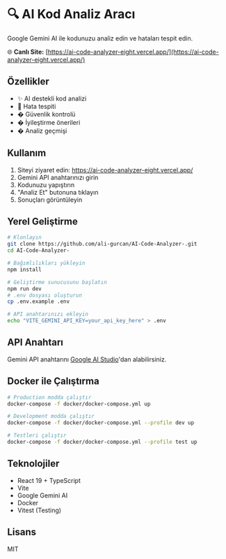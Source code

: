 # 🔍 AI Kod Analiz Aracı

Google Gemini AI ile kodunuzu analiz edin ve hataları tespit edin.

🌐 **Canlı Site:** [https://ai-code-analyzer-eight.vercel.app/](https://ai-code-analyzer-eight.vercel.app/)

## Özellikler

- ✨ AI destekli kod analizi
- 🐛 Hata tespiti
- � Güvenlik kontrolü  
- � İyileştirme önerileri
- � Analiz geçmişi

## Kullanım

1. Siteyi ziyaret edin: https://ai-code-analyzer-eight.vercel.app/
2. Gemini API anahtarınızı girin
3. Kodunuzu yapıştırın
4. "Analiz Et" butonuna tıklayın
5. Sonuçları görüntüleyin

## Yerel Geliştirme

```bash
# Klonlayın
git clone https://github.com/ali-gurcan/AI-Code-Analyzer-.git
cd AI-Code-Analyzer-

# Bağımlılıkları yükleyin
npm install

# Geliştirme sunucusunu başlatın
npm run dev
# .env dosyası oluşturun
cp .env.example .env

# API anahtarınızı ekleyin
echo "VITE_GEMINI_API_KEY=your_api_key_here" > .env
```

## API Anahtarı

Gemini API anahtarını [Google AI Studio](https://ai.google.dev/tutorials/setup)'dan alabilirsiniz.

## Docker ile Çalıştırma

```bash
# Production modda çalıştır
docker-compose -f docker/docker-compose.yml up

# Development modda çalıştır  
docker-compose -f docker/docker-compose.yml --profile dev up

# Testleri çalıştır
docker-compose -f docker/docker-compose.yml --profile test up
```

## Teknolojiler

- React 19 + TypeScript
- Vite
- Google Gemini AI
- Docker
- Vitest (Testing)

## Lisans

MIT


